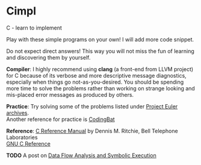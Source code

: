 # Cimpl
C - learn to implement

Play with these simple programs on your own! I will add more code snippet. 

Do not expect direct answers! This way you will not miss the fun of learning and discovering them by yourself. 

**Compiler**: I highly recommend using **clang** (a front-end from LLVM project) for C because of its verbose and more descriptive message diagnostics, especially when things go not-as-you-desired. You should be spending more time to solve the problems rather than working on strange looking and mis-placed error messages as produced by others.   


**Practice**: 
Try solving some of the problems listed under [Project Euler archives](https://projecteuler.net/archives).   
Another reference for practice is [CodingBat](https://codingbat.com/java)   


**Reference**:
[C Reference Manual](https://www.bell-labs.com/usr/dmr/www/cman.pdf) by Dennis M. Ritchie, Bell Telephone Laboratories    
[GNU C Reference](https://www.gnu.org/software/gnu-c-manual/gnu-c-manual.html)    


**TODO**
A post on [Data Flow Analysis and Symbolic Execution](https://clang.llvm.org/docs/DataFlowAnalysisIntro.html)   
